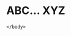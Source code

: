 <!DOCTYPE html>
<html>
    <head>
        <title> CGSK </title>
    </head>
    <body>
        <img alt src="https://drive.google.com/file/d/1h80tTMWvsliEOxcLW2HetMr0Xt0pwPQG/view" style="font-size: 9pt;">
            <h1>ABC... XYZ </h1>
       
        
    </body>
</html>
